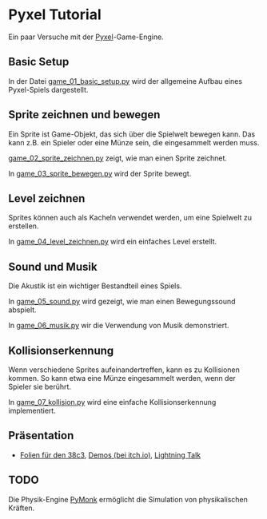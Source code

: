 # Pyxel Tutorial

Ein paar Versuche mit der [Pyxel](https://github.com/kitao/pyxel)-Game-Engine.

## Basic Setup

In der Datei [game_01_basic_setup.py](game_01_basic_setup.py) wird der allgemeine Aufbau eines
Pyxel-Spiels dargestellt.

## Sprite zeichnen und bewegen

Ein Sprite ist Game-Objekt, das sich über die Spielwelt bewegen kann. Das kann z.B. ein Spieler oder eine Münze sein, die eingesammelt werden muss.

[game_02_sprite_zeichnen.py](game_02_sprite_zeichnen.py) zeigt, wie man einen Sprite zeichnet.

In [game_03_sprite_bewegen.py](game_03_sprite_bewegen.py) wird der Sprite bewegt.

## Level zeichnen

Sprites können auch als Kacheln verwendet werden, um eine Spielwelt zu erstellen.

In [game_04_level_zeichnen.py](game_04_level_zeichnen.py) wird ein einfaches Level erstellt.

## Sound und Musik

Die Akustik ist ein wichtiger Bestandteil eines Spiels. 

In [game_05_sound.py](game_05_sound.py) wird gezeigt, wie man einen Bewegungssound abspielt.

In [game_06_musik.py](game_06_musik.py) wir die Verwendung von Musik demonstriert.

## Kollisionserkennung

Wenn verschiedene Sprites aufeinandertreffen, kann es zu Kollisionen kommen. So kann etwa eine Münze eingesammelt werden, wenn der Spieler sie berührt.

In [game_07_kollision.py](game_07_kollision.py) wird eine einfache Kollisionserkennung implementiert.


## Präsentation

- [Folien für den 38c3](https://tbs1-bo.github.io/pyxel_tutorial/38c3/slides.html),
[Demos (bei itch.io)](https://pintman.itch.io/old-school-demos-pyxel), [Lightning Talk](https://www.youtube.com/watch?v=gBa3b2HRqlQ)

## TODO

Die Physik-Engine [PyMonk](http://www.pymunk.org)
ermöglicht die Simulation von physikalischen Kräften.
